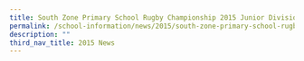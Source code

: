 ```yaml
---
title: South Zone Primary School Rugby Championship 2015 Junior Division
permalink: /school-information/news/2015/south-zone-primary-school-rugby-championship-juniour-division/
description: ""
third_nav_title: 2015 News
---
```

